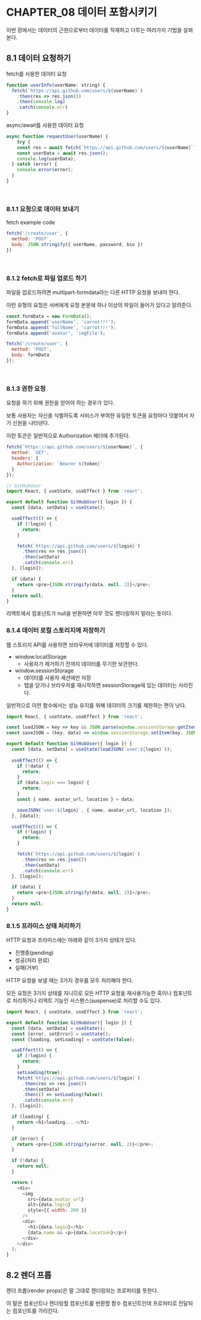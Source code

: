 # CHAPTER_08 데이터 포함시키기
이번 장에서는 데이터의 근원으로부터 데이터를 적재하고 다루는 여러가지 기법을 살펴본다.

## 8.1 데이터 요청하기
fetch를 사용한 데이터 요청
```js
function userInfo(userName: string) {
  fetch(`https://api.github.com/users/${userName}`)
    .then(res => res.json())
    .then(console.log)
    .catch(console.err)
}
```

async/await를 사용한 데이터 요청
```js
async function requestUser(userName) {
	try {
    const res = await fetch(`https://api.github.com/users/${userName}`);
    const userData = await res.json();
  	console.log(userData);
  } catch (error) {
    console.error(error);
  }
}
```

<br>

### 8.1.1 요청으로 데이터 보내기
fetch example code
```js
fetch('/create/user', {
  method: 'POST',
  body: JSON.stringify({ userName, password, bio })
})
```

<br>

### 8.1.2 fetch로 파일 업로드 하기
파일을 업로드하려면 multipart-formdata라는 다른 HTTP 요청을 보내야 한다.

이런 유형의 요청은 서버에게 요청 본문에 하나 이상의 파일이 들어가 있다고 알려준다.

```js
const formData = new FormData();
formData.append('userName', 'carrot!!!');
formData.append('fullName', 'carrot!!!');
formData.append('avatar', 'imgFile');

fetch('/create/user', {
  method: 'POST',
  body: formData
});
```

<br>

### 8.1.3 권한 요청
요청을 하기 위해 권한을 얻어야 하는 경우가 있다.

보통 사용자는 자신을 식별하도록 서비스가 부여한 유일한 토큰을 요청마다 덧붙여서 자기 신원을 나타낸다.

이런 토큰은 일반적으로 Authorization 헤더에 추가된다.
```js
fetch(`https://api.github.com/users/${userName}`, {
  method: 'GET',
  headers: {
    Authorization: `Bearer ${token}`
  }
});
```

```js
// GitHubUser
import React, { useState, useEffect } from 'react';

export default function GitHubUser({ login }) {
  const [data, setData] = useState();

  useEffect(() => {
    if (!login) {
      return;
    }

    fetch(`https://api.github.com/users/${login}`)
      .then(res => res.json())
      .then(setData)
      .catch(console.err)
  }, [login]);

  if (data) {
    return <pre>{JSON.stringify(data, null, 2)}</pre>;
  }
  return null;
}
```
리액트에서 컴포넌트가 null을 반환하면 아무 것도 렌더링하지 말라는 뜻이다.

### 8.1.4 데이터 로컬 스토리지에 저장하기
웹 스토리지 API를 사용하면 브라우저에 데이터를 저장할 수 있다.
- window.localStorage
  - 사용자가 제거하기 전까지 데이터를 무기한 보관한다.
- window.sessionStorage
  - 데이터를 사용자 세션에만 자장
  - 탭을 닫거나 브라우저를 재시작하면 sessionStorage에 있는 데이터는 사라진다.

일반적으로 이런 함수에서는 성능 유지를 위해 데이터의 크기를 제한하는 편이 낫다.

```js
import React, { useState, useEffect } from 'react';

const loadJSON = key => key && JSON.parse(window.sessionStorage.getItem(key));
const saveJSON = (key, data) => window.sessionStorage.setItem(key, JSON.stringify(data));

export default function GitHubUser({ login }) {
  const [data, setData] = useState(loadJSON(`user:${login}`));
  
  useEffect(() => {
    if (!data) {
      return;
    }
    if (data.login === login) {
      return;
    }
    const { name, avatar_url, location } = data;

    saveJSON(`user:${login}`, { name, avatar_url, location });
  }, [data]);

  useEffect(() => {
    if (!login) {
      return;
    }

    fetch(`https://api.github.com/users/${login}`)
      .then(res => res.json())
      .then(setData)
      .catch(console.err)
  }, [login]);

  if (data) {
    return <pre>{JSON.stringify(data, null, 2)}</pre>;
  }
  return null;
}
```

### 8.1.5 프라미스 상태 처리하기
HTTP 요청과 프라미스에는 아래와 같이 3가지 상태가 있다.
- 진행중(pending)
- 성공(처리 완료)
- 실패(거부)

HTTP 요청을 보낼 때는 3가지 경우를 모두 처리해야 한다.

모든 요청은 3가지 상태를 지니므로 모든 HTTP 요청을 재사용가능한 훅이나 컴포넌트로 처리하거나 리액트 기능인 서스펜스(suspense)로 처리할 수도 있다.

```js
import React, { useState, useEffect } from 'react';

export default function GitHubUser({ login }) {
  const [data, setData] = useState();
  const [error, setError] = useState();
  const [loading, setLoading] = useState(false);

  useEffect(() => {
    if (!login) {
      return;
    }
    setLoading(true);
    fetch(`https://api.github.com/users/${login}`)
      .then(res => res.json())
      .then(setData)
      .then(() => setLoading(false))
      .catch(console.err)
  }, [login]);

  if (loading) {
    return <h1>loading....</h1>
  }

  if (error) {
    return <pre>{JSON.stringify(error, null, 2)}</pre>;
  }

  if (!data) {
    return null;
  }

  return (
    <div>
      <img
        src={data.avatar_url}
        alt={data.login}
        style={{ width: 200 }}
      />
      <div>
        <h1>{data.login}</h1>
        {data.name && <p>{data.location}</p>}
      </div>
    </div>
  );
}
```

## 8.2 렌더 프롭
렌더 프롭(render props)은 말 그대로 렌더링되는 프로퍼티를 뜻한다.

이 말은 컴포넌트나 렌더링할 컴포넌트를 반환할 함수 컴포넌트인데 프로퍼티로 전달되는 컴포넌트를 가리킨다.